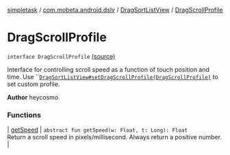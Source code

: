 [simpletask](../../../index.md) / [com.mobeta.android.dslv](../../index.md) / [DragSortListView](../index.md) / [DragScrollProfile](.)

# DragScrollProfile

`interface DragScrollProfile` [(source)](https://github.com/mpcjanssen/simpletask-android/blob/master/src/main/java/com/mobeta/android/dslv/DragSortListView.java#L2786)

Interface for controlling scroll speed as a function of touch position and time. Use ``[`DragSortListView#setDragScrollProfile(DragScrollProfile)`](../set-drag-scroll-profile.md) to set custom profile.

**Author**
heycosmo

### Functions

| [getSpeed](get-speed.md) | `abstract fun getSpeed(w: Float, t: Long): Float`<br>Return a scroll speed in pixels/millisecond. Always return a positive number. |

